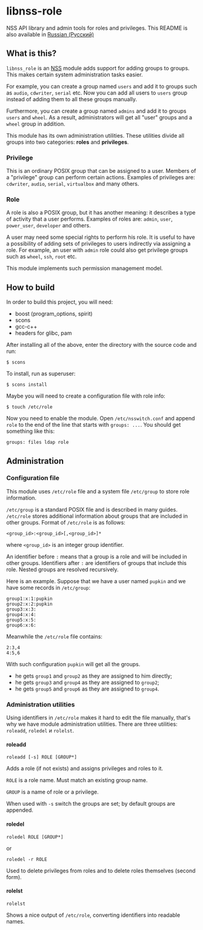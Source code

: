 # libnss-role

NSS API library and admin tools for roles and privileges.
This README is also available in [Russian (Русский)](README-ru.md)

## What is this?

`libnss_role` is an [NSS](https://en.wikipedia.org/wiki/Name_Service_Switch) module adds support for adding groups to groups.
This makes certain system administration tasks easier.

For example, you can create a group named `users` and add it to groups such as `audio`, `cdwriter`, `serial` etc.
Now you can add all users to `users` group instead of adding them to all these groups manually.

Furthermore, you can create a group named `admins` and add it to groups `users` and `wheel`. As a result, administrators
will get all "user" groups and a `wheel` group in addition.

This module has its own administration utilities. These utilities divide all groups into two categories: **roles** and **privileges**.

### Privilege
This is an ordinary POSIX group that can be assigned to a user.
Members of a "privilege" group can perform certain actions.
Examples of privileges are: `cdwriter`, `audio`, `serial`, `virtualbox` and many others.

### Role
A role is also a POSIX group, but it has another meaning: it describes a type of activity that a user performs.
Examples of roles are: `admin`, `user`, `power_user`, `developer` and others.

A user may need some special rights to perform his role. It is useful to have a possibility of adding sets of privileges to
users indirectly via assigning a role. For example, an user with `admin` role could also get privilege groups such as
`wheel`, `ssh`, `root` etc.

This module implements such permission management model.

## How to build
In order to build this project, you will need:
* boost (program_options, spirit)
* scons
* gcc-c++
* headers for glibc, pam

After installing all of the above, enter the directory with the source code and run:
```
$ scons
```

To install, run as superuser:
```
$ scons install
```

Maybe you will need to create a configuration file with role info:
```
$ touch /etc/role
```

Now you need to enable the module. Open `/etc/nsswitch.conf` and append `role` to the end of the line that starts with `groups: ...`.
You should get something like this:
```
groups: files ldap role
```

## Administration

### Configuration file
This module uses `/etc/role` file and a system file `/etc/group` to store role information.

`/etc/group` is a standard POSIX file and is described in many guides.
`/etc/role` stores additional information about groups that are included in other groups.
Format of `/etc/role` is as follows:
```
<group_id>:<group_id>[,<group_id>]*
```
where `<group_id>` is an integer group identifier.

An identifier before `:` means that a group is a role and will be included in other groups.
Identifiers after `:` are identifiers of groups that include this role.
Nested groups are resolved recursively.

Here is an example. Suppose that we have a user named `pupkin` and we have some records in `/etc/group`:
```
group1:x:1:pupkin
group2:x:2:pupkin
group3:x:3:
group4:x:4:
group5:x:5:
group6:x:6:
```

Meanwhile the `/etc/role` file contains:
```
2:3,4
4:5,6
```

With such configuration `pupkin` will get all the groups.
* he gets `group1` and `group2` as they are assigned to him directly;
* he gets `group3` and `group4` as they are assigned to `group2`;
* he gets `group5` and `group6` as they are assigned to `group4`.

### Administration utilities
Using identifiers in `/etc/role` makes it hard to edit the file manually, that's why we have module administration utilities.
There are three utilities: `roleadd`, `roledel` и `rolelst`.

#### roleadd
```
roleadd [-s] ROLE [GROUP*]
```

Adds a role (if not exists) and assigns privileges and roles to it.

`ROLE` is a role name. Must match an existing group name.

`GROUP` is a name of role or a privilege.

When used with `-s` switch the groups are set; by default groups are appended.

#### roledel
```
roledel ROLE [GROUP*]
```
or
```
roledel -r ROLE
```

Used to delete privileges from roles and to delete roles themselves (second form).

#### rolelst
```
rolelst
```

Shows a nice output of `/etc/role`, converting identifiers into readable names.
